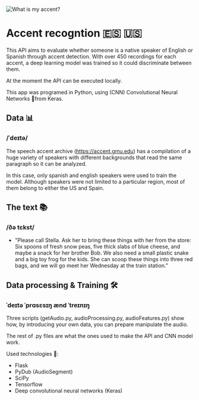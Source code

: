 ![What is my accent?](https://github.com/breogann/-neural-network-to-tell-accents-apart/blob/master/Images/cover.png?style=centerme)

# Accent recogntion 🇪🇸 🇺🇸 

This API aims to evaluate whether someone is a native speaker of English or Spanish through accent detection. With over 450 recordings for each accent, a deep learning model was trained so it could discriminate between them.

At the moment the API can be executed locally.

This app was programed in Python, using (CNN) Convolutional Neural Networks 🤖from Keras.

## Data 📊 ##
### /ˈdeɪtə/ ###

The speech accent archive (https://accent.gmu.edu) has a compilation of a huge variety of speakers with different backgrounds that read the same paragraph so it can be analyzed.

In this case, only spanish and english speakers were used to train the model. Although speakers were not limited to a particular region, most of them belong to either the US and Spain.

## The text 📚 ## 
### /ðə tɛkst/ ###

* "Please call Stella.  Ask her to bring these things with her from the store:  Six spoons of fresh snow peas, five thick slabs of blue cheese, and maybe a snack for her brother Bob.  We also need a small plastic snake and a big toy frog for the kids.  She can scoop these things into three red bags, and we will go meet her Wednesday at the train station."

## Data processing & Training 🛠 ## 
### ˈdeɪtə ˈprɑsɛsɪŋ ænd ˈtreɪnɪŋ ###
Three scripts (getAudio.py, audioProcessing.py, audioFeatures.py) show how, by introducing your own data, you can prepare manipulate the audio.

The rest of .py files are what the ones used to make the API and CNN model work. 

Used technologies 🔌:
- Flask
- PyDub (AudioSegment)
- SciPy
- Tensorflow
- Deep convolutional neural networks (Keras)
